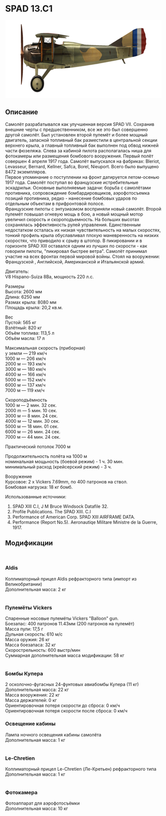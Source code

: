 # SPAD 13.C1  
  
![spad13](../images/spad13.png)  
  
## Описание  
  
Самолёт разрабатывался как улучшенная версия SPAD VII. Сохранив внешние черты с предшественником, все же это был совершенно другой самолёт. Был установлен второй пулемёт и более мощный двигатель, запасной топливный бак разместили в центральной секции верхнего крыла, а главный топливный бак выполнен под обвод нижней части фюзеляжа. Слева за кабиной пилота располагалась ниша для фотокамеры или размещения бомбового вооружения. Первый полёт совершен 4 апреля 1917 года. Самолёт выпускался на фабриках: Bleriot, Levasseur, Bernard, Kellner, Safca, Borel, Nieuport. Всего было выпущено 8472 экземпляров.  
Первое упоминание о поступлении на фронт датируется летом-осенью 1917 года. Самолёт поступал во французские истребительные эскадрильи. Основные выполняемые задачи: борьба с самолётами противника, сопровождение бомбардировщиков, аэрофотосъемка позиций противника, редко - нанесение бомбовых ударов по отдельным объектам в прифронтовой полосе.  
Французские пилоты с энтузиазмом восприняли новый самолёт. Второй пулемёт повышал огневую мощь в бою, а новый мощный мотор увеличил скорость и скороподъемность. На больших высотах сохранялась эффективность рулей управления. Единственным недостатком осталась их низкая чувствительность на малых скоростях, тонкий профиль крыла обуславливал плохую маневренность на низких скоростях, что приводило к срыву в штопор. В пикировании и в горизонте SPAD XIII оставался одним из лучших по скорости - как говорили пилоты, "пикировал быстрее ветра". Самолёт принимал участие на всех фронтах первой мировой войны. Стоял на вооружении: Французской , Английской, Американской и Итальянской армий.  
  
  
Двигатель:  
V8 Hispano-Suiza 8Ba, мощность 220 л.с.  
  
Размеры  
Высота: 2600 мм  
Длина:  6250 мм  
Размах крыла:  8080 мм  
Площадь крыла:  20,2 кв.м.  
  
Вес  
Пустой: 565 кг  
Взлётный: 820 кг  
Объём топлива: 113,5 л  
Объём масла: 17 л  
  
Максимальная скорость (приборная)  
у земли — 219 км/ч  
1000 м — 206 км/ч  
2000 м — 193 км/ч  
3000 м — 180 км/ч  
4000 м — 166 км/ч  
5000 м — 152 км/ч  
6000 м — 137 км/ч  
7000 м — 119 км/ч  
  
Скороподъёмность  
1000 м — 2 мин. 32 сек.  
2000 m — 5 мин. 10 сек.  
3000 м — 8 мин. 24 сек.  
4000 м — 12 мин. 30 сек.  
5000 м — 18 мин. 01 сек.  
6000 м — 26 мин. 24 сек.  
7000 м — 44 мин. 24 сек.  
  
Практический потолок 7000 м  
  
Продолжительность полёта на 1000 м  
номинальная мощьность (боевой режим) - 1 ч. 30 мин.  
минимальный расход (крейсерский режим) - 3 ч.  
  
Вооружение  
Курсовое:  2 х Vickers 7.69mm, по 400 патронов на ствол.  
Бомбовая нагрузка:  18 кг бомб.  
  
Использованные источники:  
1) SPAD XIII C.I, J M Bruce Windsock Datafile 32.  
2) Profile Publications. The SPAD XIII. C.I  
3) Performance of American Corp. SPAD XIII AIRFRAME DATA.  
4) Performance (Report No.5). Aeronautiqe Militare Ministre de la Guerre, 1917.  
  
## Модификации  
  ﻿
  
### Aldis  
  
Коллиматорный прицел Aldis рефракторного типа (импорт из Великобритании)  
Дополнительная масса: 2 кг  
  ﻿
  
### Пулемёты Vickers  
  
Спаренные носовые пулемёты Vickers "Balloon" gun.  
Боезапас: 400 патронов 11.43мм (200 патронов на пулемёт)  
Масса пули: 17,5 г  
Дульная скорость: 610 м/с  
Масса оружия: 26 кг  
Масса боезапаса: 32 кг  
Скорострельность: 600 выстр/мин  
Суммарная дополнительная масса модификации: 58 кг  
  ﻿
  
### Бомбы Купера  
  
2 осколочно-фугасных 24-фунтовых авиабомбы Купера (11 кг)  
Дополнительная масса: 22 кг  
Масса вооружения: 22 кг  
Масса держателей: 0 кг  
Ориентировочная потеря скорости до сброса: 0 км/ч  
Ориентировочная потеря скорости после сброса: 0 км/ч  ﻿
  
### Освещение кабины  
  
Лампа ночного освещения кабины самолёта  
Дополнительная масса: 1 кг  
  ﻿
  
### Le-Chretien  
  
Коллиматорный прицел Le-Chretien (Ле-Кретьен) рефракторного типа  
Дополнительная масса: 1 кг  
  ﻿
  
### Фотокамера  
  
Фотоаппарат для аэрофотосъёмки   
Дополнительная масса: 10 кг  
